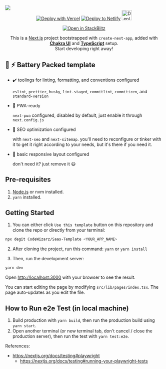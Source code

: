 <img src="https://og.sznm.dev/api/generate?heading=nextarter-chakra&text=Next.js+template+with+Chakra-UI+and+TypeScript+setup.&template=color&center=true&height=330" />

<div align="center">
  <a href="https://vercel.com/new/clone?repository-url=https%3A%2F%2Fgithub.com%2FCodeWizarz%2FSaas-Template" target="_blank"><img src="https://vercel.com/button" alt="Deploy with Vercel" /></a> <a href="https://app.netlify.com/start/deploy?repository=https://github.com/CodeWizarz/Saas-Template" target="_blank"><img src="https://www.netlify.com/img/deploy/button.svg" alt="Deploy to Netlify" /></a> <a href="https://railway.app/new/template/aqmmai?referralCode=9lKVVo" target="_blank"><img src="https://railway.app/button.svg" alt="Deploy on Railway" height="32px" /></a>

<a href="https://stackblitz.com/github/CodeWizarz/Saas-Template" target="_blank"><img src="https://developer.stackblitz.com/img/open_in_stackblitz.svg" alt="Open in StackBlitz" /></a>

  <p>This is a <a href="https://nextjs.org/" target="_blank">Next.js</a> project bootstrapped with <code>create-next-app</code>, added with <a href="https://chakra-ui.com" target="_blank"><b>Chakra UI</b></a> and <a href="https://www.typescriptlang.org" target="_blank"><b>TypeScript</b></a> setup. <br/> Start developing right away!</p>

</div>

## 🔋 ⚡ Battery Packed template

- ✔️ toolings for linting, formatting, and conventions configured

  `eslint`, `prettier`, `husky`, `lint-staged`, `commitlint`, `commitizen`, and `standard-version`

- 📱 PWA-ready

  `next-pwa` configured, disabled by default, just enable it through `next.config.js`

- 🔎 SEO optimization configured

  with `next-seo` and `next-sitemap`. you'll need to reconfigure or tinker with it to get it right according to your needs, but it's there if you need it.

- 🎨 basic responsive layout configured

  don't need it? just remove it 😃

## Pre-requisites

1. [Node.js](https://nodejs.org/en/) or nvm installed.
2. `yarn` installed.

## Getting Started

1. You can either click `Use this template` button on this repository and clone the repo or directly from your terminal:

```bash
npx degit CodeWizarz/Saas-Template <YOUR_APP_NAME>
```

2. After cloning the project, run this command: `yarn` or `yarn install`

3. Then, run the development server:

```bash
yarn dev
```

Open [http://localhost:3000](http://localhost:3000) with your browser to see the result.

You can start editing the page by modifying `src/lib/pages/index.tsx`. The page auto-updates as you edit the file.

## How to Run e2e Test (in local machine)

1. Build production with `yarn build`, then run the production build using `yarn start`.
2. Open another terminal (or new terminal tab, don't cancel / close the production server), then run the test with `yarn test:e2e`.

References:

- https://nextjs.org/docs/testing#playwright
  - https://nextjs.org/docs/testing#running-your-playwright-tests
